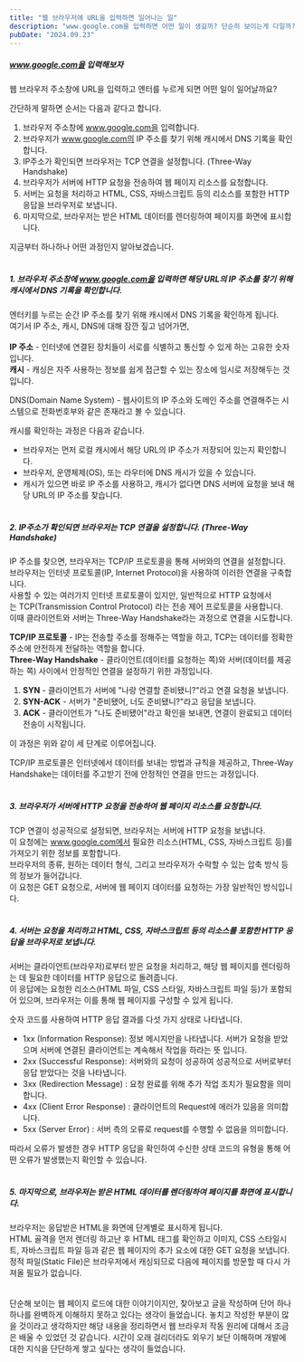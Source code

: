 ```yaml
---
title: "웹 브라우저에 URL을 입력하면 일어나는 일"
description: "www.google.com을 입력하면 어떤 일이 생길까? 단순히 보이는게 다일까?"
pubDate: "2024.09.23"
---
```


##### www.google.com을 입력해보자

웹 브라우저 주소창에 URL을 입력하고 엔터를 누르게 되면 어떤 일이 일어날까요?

간단하게 말하면 순서는 다음과 같다고 합니다.
1. 브라우저 주소창에 www.google.com을 입력합니다.
2. 브라우저가 www.google.com의 IP 주소를 찾기 위해 캐시에서 DNS 기록을 확인합니다.
3. IP주소가 확인되면 브라우저는 TCP 연결을 설정합니다. (Three-Way Handshake)
4. 브라우저가 서버에 HTTP 요청을 전송하여 웹 페이지 리소스를 요청합니다.
5. 서버는 요청을 처리하고 HTML, CSS, 자바스크립트 등의 리소스를 포함한 HTTP 응답을 브라우저로 보냅니다.
6. 마지막으로, 브라우저는 받은 HTML 데이터를 렌더링하여 페이지를 화면에 표시합니다. 

지금부터 하나하나 어떤 과정인지 알아보겠습니다.
<br><br>
##### 1. 브라우저 주소창에 www.google.com을 입력하면 해당 URL의 IP 주소를 찾기 위해 캐시에서 DNS 기록을 확인합니다.

엔터키를 누르는 순간 IP 주소를 찾기 위해 캐시에서 DNS 기록을 확인하게 됩니다.<br>
여기서 IP 주소, 캐시, DNS에 대해 잠깐 짚고 넘어가면,<br><br>
**IP 주소** - 인터넷에 연결된 장치들이 서로를 식별하고 통신할 수 있게 하는 고유한 숫자입니다.<br>
**캐시** - 캐싱은 자주 사용하는 정보를 쉽게 접근할 수 있는 장소에 임시로 저장해두는 것입니다.

DNS(Domain Name System) - 웹사이트의 IP 주소와 도메인 주소를 연결해주는 시스템으로 전화번호부와 같은 존재라고 볼 수 있습니다.

캐시를 확인하는 과정은 다음과 같습니다.
- 브라우저는 먼저 로컬 캐시에서 해당 URL의 IP 주소가 저장되어 있는지 확인합니다.
- 브라우저, 운영체제(OS), 또는 라우터에 DNS 캐시가 있을 수 있습니다.
- 캐시가 있으면 바로 IP 주소를 사용하고, 캐시가 없다면 DNS 서버에 요청을 보내 해당 URL의 IP 주소를 찾습니다.
<br><br>

##### 2. IP주소가 확인되면 브라우저는 TCP 연결을 설정합니다. (Three-Way Handshake)
IP 주소를 찾으면, 브라우저는 TCP/IP 프로토콜을 통해 서버와의 연결을 설정합니다. <br>
브라우저는 인터넷 프로토콜(IP, Internet Protocol)을 사용하여 이러한 연결을 구축합니다.<br>
사용할 수 있는 여러가지 인터넷 프로토콜이 있지만, 일반적으로 HTTP 요청에서는 TCP(Transmission Control Protocol) 라는 전송 제어 프로토콜을 사용합니다.<br>
이때 클라이언트와 서버는 Three-Way Handshake라는 과정으로 연결을 시도합니다.

**TCP/IP 프로토콜** - IP는 전송할 주소를 정해주는 역할을 하고, TCP는 데이터를 정확한 주소에 안전하게 전달하는 역할을 합니다.<br>
**Three-Way Handshake** - 클라이언트(데이터를 요청하는 쪽)와 서버(데이터를 제공하는 쪽) 사이에서 안정적인 연결을 설정하기 위한 과정입니다. 

1. **SYN** - 클라이언트가 서버에 "나랑 연결할 준비됐니?"라고 연결 요청을 보냅니다.
2. **SYN-ACK** - 서버가 "준비됐어, 너도 준비됐니?"라고 응답을 보냅니다.
3. **ACK** - 클라이언트가 "나도 준비됐어"라고 확인을 보내면, 연결이 완료되고 데이터 전송이 시작됩니다.

이 과정은 위와 같이 세 단계로 이루어집니다.

TCP/IP 프로토콜은 인터넷에서 데이터를 보내는 방법과 규칙을 제공하고, Three-Way Handshake는 데이터를 주고받기 전에 안정적인 연결을 만드는 과정입니다.
<br><br>

##### 3. 브라우저가 서버에 HTTP 요청을 전송하여 웹 페이지 리소스를 요청합니다.
TCP 연결이 성공적으로 설정되면, 브라우저는 서버에 HTTP 요청을 보냅니다.<br>
이 요청에는 www.google.com에서 필요한 리소스(HTML, CSS, 자바스크립트 등)를 가져오기 위한 정보를 포함합니다.<br>
브라우저의 종류, 원하는 데이터 형식, 그리고 브라우저가 수락할 수 있는 압축 방식 등의 정보가 들어갑니다.<br>
이 요청은 GET 요청으로, 서버에 웹 페이지 데이터를 요청하는 가장 일반적인 방식입니다.
<br><br>

##### 4. 서버는 요청을 처리하고 HTML, CSS, 자바스크립트 등의 리소스를 포함한 HTTP 응답을 브라우저로 보냅니다.
서버는 클라이언트(브라우저)로부터 받은 요청을 처리하고, 해당 웹 페이지를 렌더링하는 데 필요한 데이터를 HTTP 응답으로 돌려줍니다.<br>
이 응답에는 요청한 리소스(HTML 파일, CSS 스타일, 자바스크립트 파일 등)가 포함되어 있으며, 브라우저는 이를 통해 웹 페이지를 구성할 수 있게 됩니다. 

숫자 코드를 사용하여 HTTP 응답 결과를 다섯 가지 상태로 나타냅니다.

- 1xx (Information Response): 정보 메시지만을 나타냅니다. 서버가 요청을 받았으며 서버에 연결된 클라이언트는 계속해서 작업을 하라는 뜻 입니다.
- 2xx (Successful Response): 서버와의 요청이 성공하여 성공적으로 서버로부터 응답 받았다는 것을 나타냅니다.
- 3xx (Redirection Message) : 요청 완료를 위해 추가 작업 조치가 필요함을 의미합니다.
- 4xx (Client Error Response) : 클라이언트의 Request에 에러가 있음을 의미합니다.
- 5xx (Server Error) : 서버 측의 오류로 request를 수행할 수 없음을 의미합니다.

따라서 오류가 발생한 경우 HTTP 응답을 확인하여 수신한 상태 코드의 유형을 통해 어떤 오류가 발생했는지 확인할 수 있습니다.
<br><br>

##### 5. 마지막으로, 브라우저는 받은 HTML 데이터를 렌더링하여 페이지를 화면에 표시합니다.
브라우저는 응답받은 HTML을 화면에 단계별로 표시하게 됩니다.<br>
HTML 골격을 먼저 렌더링 하고난 후 HTML 태그를 확인하고 이미지, CSS 스타일시트, 자바스크립트 파일 등과 같은 웹 페이지의 추가 요소에 대한 GET 요청을 보냅니다.<br>
정적 파일(Static File)은 브라우저에서 캐싱되므로 다음에 페이지를 방문할 때 다시 가져올 필요가 없습니다.<br><br><br>
단순해 보이는 웹 페이지 로드에 대한 이야기이지만, 찾아보고 글을 작성하며 단어 하나하나를 완벽하게 이해하지 못하고 있다는 생각이 들었습니다.
놓치고 작성한 부분이 많을 것이라고 생각하지만 해당 내용을 정리하면서 웹 브라우저 작동 원리에 대해서 조금은 배울 수 있었던 것 같습니다.
시간이 오래 걸리더라도 외우기 보단 이해하며 개발에 대한 지식을 단단하게 쌓고 싶다는 생각이 들었습니다.